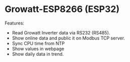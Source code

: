 # Growatt-ESP8266 (ESP32)

Features: 
  - Read Growatt Inverter data via RS232 (RS485). 
  - Show online data and public it on Modbus TCP server.
  - Sync CPU time from NTP
  - Show values in webpage 
  - Show daily data in trend.


